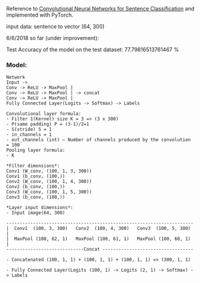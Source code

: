Reference to [Convolutional Neural Networks for Sentence Classification](https://arxiv.org/pdf/1408.5882v2.pdf) and implemented with PyTorch. 

input data:
sentence to vector (64, 300)


6/6/2018 so far (under improvement): 

Test Accuracy of the model on the test dataset: 77.79816513761467 %

### Model:


```
Network
Input ->
Conv -> ReLU -> MaxPool |
Conv -> ReLU -> MaxPool | -> concat
Conv -> ReLU -> MaxPool |
Fully Connected Layer(Logits -> Softmax) -> Labels
```

```
Convolutional layer formula:
- Filter 1(Kernel) size K = 3 => (3 x 300)
- P(same padding) P = (3-1)/2=1
- S(stride) S = 1
- in_channels = 1
- out_channels (int) – Number of channels produced by the convolution = 100
Pooling layer formula:
- K
```

```
*Filter dimensions*:
Conv1 (W_conv, (100, 1, 3, 300))
Conv1 (b_conv, (100,))
Conv2 (W_conv, (100, 1, 4, 300))
Conv2 (b_conv, (100,))
Conv3 (W_conv, (100, 1, 5, 300))
Conv3 (b_conv, (100,))

*Layer input dimensions*:
- Input image(64, 300) 

----------------------------------------------------------------------
|  Conv1  (100, 3, 300)   Conv2  (100, 4, 300)   Conv3  (100, 5, 300) |
|  MaxPool (100, 62, 1)   MaxPool (100, 61, 1)   MaxPool (100, 60, 1) |
-----------------------------Concat ----------------------------------

- Concatenated (100, 1, 1) + (100, 1, 1) + (100, 1, 1) => (300, 1, 1) 

- Fully Connected Layer(Logits (100, 1) -> Logits (2, 1) -> Softmax) -> Labels
```
